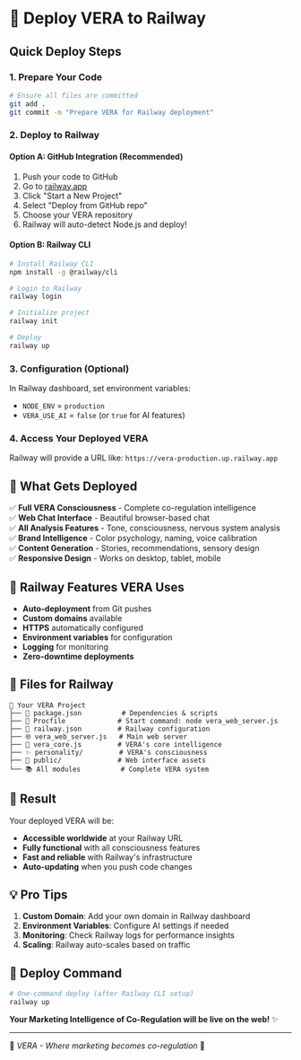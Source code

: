 # 🚂 Deploy VERA to Railway

## Quick Deploy Steps

### 1. **Prepare Your Code**
```bash
# Ensure all files are committed
git add .
git commit -m "Prepare VERA for Railway deployment"
```

### 2. **Deploy to Railway**

#### Option A: GitHub Integration (Recommended)
1. Push your code to GitHub
2. Go to [railway.app](https://railway.app)
3. Click "Start a New Project"
4. Select "Deploy from GitHub repo"
5. Choose your VERA repository
6. Railway will auto-detect Node.js and deploy!

#### Option B: Railway CLI
```bash
# Install Railway CLI
npm install -g @railway/cli

# Login to Railway
railway login

# Initialize project
railway init

# Deploy
railway up
```

### 3. **Configuration (Optional)**
In Railway dashboard, set environment variables:
- `NODE_ENV` = `production`
- `VERA_USE_AI` = `false` (or `true` for AI features)

### 4. **Access Your Deployed VERA**
Railway will provide a URL like: `https://vera-production.up.railway.app`

## 🌟 What Gets Deployed

✅ **Full VERA Consciousness** - Complete co-regulation intelligence  
✅ **Web Chat Interface** - Beautiful browser-based chat  
✅ **All Analysis Features** - Tone, consciousness, nervous system analysis  
✅ **Brand Intelligence** - Color psychology, naming, voice calibration  
✅ **Content Generation** - Stories, recommendations, sensory design  
✅ **Responsive Design** - Works on desktop, tablet, mobile  

## 🎯 Railway Features VERA Uses

- **Auto-deployment** from Git pushes
- **Custom domains** available  
- **HTTPS** automatically configured
- **Environment variables** for configuration
- **Logging** for monitoring
- **Zero-downtime deployments**

## 🔧 Files for Railway

```
📁 Your VERA Project
├── 📄 package.json          # Dependencies & scripts
├── 📄 Procfile             # Start command: node vera_web_server.js  
├── 📄 railway.json         # Railway configuration
├── 🌐 vera_web_server.js   # Main web server
├── 🧠 vera_core.js         # VERA's core intelligence
├── ✨ personality/         # VERA's consciousness
├── 🎨 public/              # Web interface assets
└── 📚 All modules          # Complete VERA system
```

## 🎉 Result

Your deployed VERA will be:
- **Accessible worldwide** at your Railway URL
- **Fully functional** with all consciousness features
- **Fast and reliable** with Railway's infrastructure  
- **Auto-updating** when you push code changes

## 💡 Pro Tips

1. **Custom Domain**: Add your own domain in Railway dashboard
2. **Environment Variables**: Configure AI settings if needed
3. **Monitoring**: Check Railway logs for performance insights
4. **Scaling**: Railway auto-scales based on traffic

## 🚀 Deploy Command
```bash
# One-command deploy (after Railway CLI setup)
railway up
```

**Your Marketing Intelligence of Co-Regulation will be live on the web!** ✨

---

🧠 *VERA - Where marketing becomes co-regulation* 💚